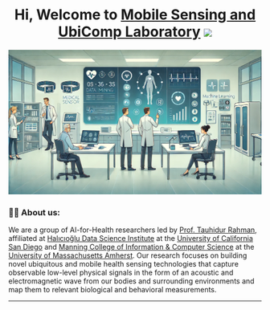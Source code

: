 <div id="header" align="center">
  <h1>
  Hi, Welcome to <a href="https://amolharsh.github.io/MosaicLab.github.io/home.html">Mobile Sensing and UbiComp Laboratory</a>
  <img src="https://media.giphy.com/media/hvRJCLFzcasrR4ia7z/giphy.gif" width="30px"/>
  </h1>
  <img src="https://github.com/Mobile-Sensing-and-UbiComp-Laboratory/.github/blob/main/welcome-img.png" width="1024"/>
  </div>
</div>

### :man_technologist: About us:
We are a group of AI-for-Health researchers led by <a href="https://www.tauhidurrahman.com/" target="_blank">Prof. Tauhidur Rahman</a>, affiliated at <a href="https://datascience.ucsd.edu/" target="_blank">Halıcıoğlu Data Science Institute</a> at the <a href="https://ucsd.edu/" target="_blank">University of California San Diego</a> and <a href="https://www.cics.umass.edu/" target="_blank">Manning College of Information & Computer Science</a> at the <a href="https://www.umass.edu/" target="_blank">University of Massachusetts Amherst</a>. Our research focuses on building novel ubiquitous and mobile health sensing technologies that capture observable low-level physical signals in the form of an acoustic and electromagnetic wave from our bodies and surrounding environments and map them to relevant biological and behavioral measurements. 

---
